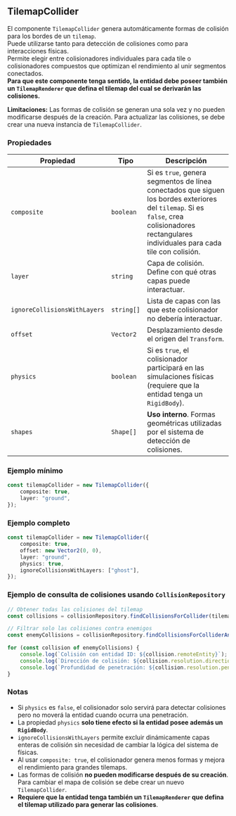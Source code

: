 ## TilemapCollider

El componente `TilemapCollider` genera automáticamente formas de colisión para los bordes de un `tilemap`.  
Puede utilizarse tanto para detección de colisiones como para interacciones físicas.  
Permite elegir entre colisionadores individuales para cada tile o colisionadores compuestos que optimizan el rendimiento al unir segmentos conectados.  
**Para que este componente tenga sentido, la entidad debe poseer también un `TilemapRenderer` que defina el tilemap del cual se derivarán las colisiones.**

**Limitaciones:** Las formas de colisión se generan una sola vez y no pueden modificarse después de la creación. Para actualizar las colisiones, se debe crear una nueva instancia de `TilemapCollider`.

### Propiedades

| Propiedad                    | Tipo       | Descripción                                                                                                                                                                                   |
| ---------------------------- | ---------- | --------------------------------------------------------------------------------------------------------------------------------------------------------------------------------------------- |
| `composite`                  | `boolean`  | Si es `true`, genera segmentos de línea conectados que siguen los bordes exteriores del `tilemap`. Si es `false`, crea colisionadores rectangulares individuales para cada tile con colisión. |
| `layer`                      | `string`   | Capa de colisión. Define con qué otras capas puede interactuar.                                                                                                                               |
| `ignoreCollisionsWithLayers` | `string[]` | Lista de capas con las que este colisionador no debería interactuar.                                                                                                                          |
| `offset`                     | `Vector2`  | Desplazamiento desde el origen del `Transform`.                                                                                                                                               |
| `physics`                    | `boolean`  | Si es `true`, el colisionador participará en las simulaciones físicas (requiere que la entidad tenga un `RigidBody`).                                                                         |
| `shapes`                     | `Shape[]`  | **Uso interno**. Formas geométricas utilizadas por el sistema de detección de colisiones.                                                                                                     |

### Ejemplo mínimo

```typescript
const tilemapCollider = new TilemapCollider({
    composite: true,
    layer: "ground",
});
```

### Ejemplo completo

```typescript
const tilemapCollider = new TilemapCollider({
    composite: true,
    offset: new Vector2(0, 0),
    layer: "ground",
    physics: true,
    ignoreCollisionsWithLayers: ["ghost"],
});
```

### Ejemplo de consulta de colisiones usando `CollisionRepository`

```typescript
// Obtener todas las colisiones del tilemap
const collisions = collisionRepository.findCollisionsForCollider(tilemapCollider);

// Filtrar solo las colisiones contra enemigos
const enemyCollisions = collisionRepository.findCollisionsForColliderAndLayer(tilemapCollider, "enemy");

for (const collision of enemyCollisions) {
    console.log(`Colisión con entidad ID: ${collision.remoteEntity}`);
    console.log(`Dirección de colisión: ${collision.resolution.direction}`);
    console.log(`Profundidad de penetración: ${collision.resolution.penetration}`);
}
```

### Notas

-   Si `physics` es `false`, el colisionador solo servirá para detectar colisiones pero no moverá la entidad cuando ocurra una penetración.
-   La propiedad `physics` **solo tiene efecto si la entidad posee además un `RigidBody`**.
-   `ignoreCollisionsWithLayers` permite excluir dinámicamente capas enteras de colisión sin necesidad de cambiar la lógica del sistema de físicas.
-   Al usar `composite: true`, el colisionador genera menos formas y mejora el rendimiento para grandes tilemaps.
-   Las formas de colisión **no pueden modificarse después de su creación**. Para cambiar el mapa de colisión se debe crear un nuevo `TilemapCollider`.
-   **Requiere que la entidad tenga también un `TilemapRenderer` que defina el tilemap utilizado para generar las colisiones**.
